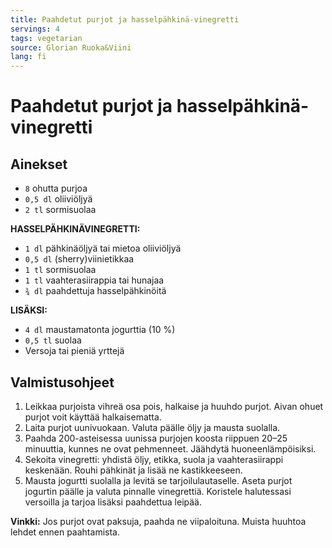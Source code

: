 ```yaml
---
title: Paahdetut purjot ja hasselpähkinä-vinegretti
servings: 4
tags: vegetarian
source: Glorian Ruoka&Viini
lang: fi
---
```


# Paahdetut purjot ja hasselpähkinä-vinegretti

## Ainekset

- `8` ohutta purjoa
- `0,5 dl` oliiviöljyä
- `2 tl` sormisuolaa

**HASSELPÄHKINÄVINEGRETTI:**

- `1 dl` pähkinäöljyä tai mietoa oliiviöljyä
- `0,5 dl` (sherry)viinietikkaa
- `1 tl` sormisuolaa
- `1 tl` vaahterasiirappia tai hunajaa
- `¾ dl` paahdettuja hasselpähkinöitä

**LISÄKSI:**

- `4 dl` maustamatonta jogurttia (10 %)
- `0,5 tl` suolaa
- Versoja tai pieniä yrttejä

## Valmistusohjeet

1. Leikkaa purjoista vihreä osa pois, halkaise ja huuhdo purjot. Aivan ohuet purjot voit käyttää halkaisematta.
1. Laita purjot uunivuokaan. Valuta päälle öljy ja mausta suolalla.
1. Paahda 200-asteisessa uunissa purjojen koosta riippuen 20–25 minuuttia, kunnes ne ovat pehmenneet. Jäähdytä huoneenlämpöisiksi.
1. Sekoita vinegretti: yhdistä öljy, etikka, suola ja vaahterasiirappi keskenään. Rouhi pähkinät ja lisää ne kastikkeeseen.
1. Mausta jogurtti suolalla ja levitä se tarjoilulautaselle. Aseta purjot jogurtin päälle ja valuta pinnalle vinegrettiä. Koristele halutessasi versoilla ja tarjoa lisäksi paahdettua leipää.

**Vinkki:** Jos purjot ovat paksuja, paahda ne viipaloituna. Muista huuhtoa lehdet ennen paahtamista.
